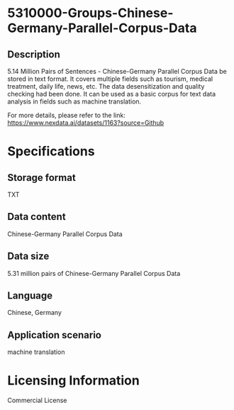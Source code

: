 # 5310000-Groups-Chinese-Germany-Parallel-Corpus-Data

## Description
5.14 Million Pairs of Sentences - Chinese-Germany Parallel Corpus Data be stored in text format. It covers multiple fields such as tourism, medical treatment, daily life, news, etc. The data desensitization and quality checking had been done. It can be used as a basic corpus for text data analysis in fields such as machine translation.

For more details, please refer to the link: https://www.nexdata.ai/datasets/1163?source=Github


# Specifications
## Storage format
TXT
## Data content
Chinese-Germany Parallel Corpus Data
## Data size
5.31 million pairs of Chinese-Germany Parallel Corpus Data
## Language
Chinese, Germany
## Application scenario
machine translation

# Licensing Information
Commercial License

